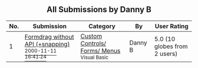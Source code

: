 ﻿<div align="center">

## All Submissions by Danny B

</div>

No.  | Submission | Category | By   | User Rating
---- | ---------- | -------- | ---- | -----------
1 | [Formdrag without API \(\+snapping\)<br /><sup>2000-11-11 16:41:24</sup>](https://github.com/Planet-Source-Code/danny-b-formdrag-without-api-snapping__1-12709) | [Custom Controls/ Forms/  Menus<br /><sup>Visual Basic</sup>](../ByCategory/custom-controls-forms-menus__1-4.md) | Danny B | 5.0 (10 globes from 2 users)
